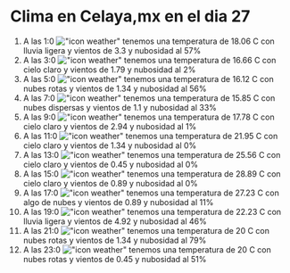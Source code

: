 # Clima en Celaya,mx en el dia 27

1. A las 1:0 !["icon weather"](http://openweathermap.org/img/w/10n.png) tenemos una temperatura de 18.06 C con lluvia ligera y  vientos de 3.3 y nubosidad al 57%
1. A las 3:0 !["icon weather"](http://openweathermap.org/img/w/01n.png) tenemos una temperatura de 16.66 C con cielo claro y  vientos de 1.79 y nubosidad al 2%
1. A las 5:0 !["icon weather"](http://openweathermap.org/img/w/04n.png) tenemos una temperatura de 16.12 C con nubes rotas y  vientos de 1.34 y nubosidad al 56%
1. A las 7:0 !["icon weather"](http://openweathermap.org/img/w/03n.png) tenemos una temperatura de 15.85 C con nubes dispersas y  vientos de 1.1 y nubosidad al 33%
1. A las 9:0 !["icon weather"](http://openweathermap.org/img/w/01d.png) tenemos una temperatura de 17.78 C con cielo claro y  vientos de 2.94 y nubosidad al 1%
1. A las 11:0 !["icon weather"](http://openweathermap.org/img/w/01d.png) tenemos una temperatura de 21.95 C con cielo claro y  vientos de 1.34 y nubosidad al 0%
1. A las 13:0 !["icon weather"](http://openweathermap.org/img/w/01d.png) tenemos una temperatura de 25.56 C con cielo claro y  vientos de 0.45 y nubosidad al 0%
1. A las 15:0 !["icon weather"](http://openweathermap.org/img/w/01d.png) tenemos una temperatura de 28.89 C con cielo claro y  vientos de 0.89 y nubosidad al 0%
1. A las 17:0 !["icon weather"](http://openweathermap.org/img/w/02d.png) tenemos una temperatura de 27.23 C con algo de nubes y  vientos de 0.89 y nubosidad al 11%
1. A las 19:0 !["icon weather"](http://openweathermap.org/img/w/10d.png) tenemos una temperatura de 22.23 C con lluvia ligera y  vientos de 4.92 y nubosidad al 46%
1. A las 21:0 !["icon weather"](http://openweathermap.org/img/w/04n.png) tenemos una temperatura de 20 C con nubes rotas y  vientos de 1.34 y nubosidad al 79%
1. A las 23:0 !["icon weather"](http://openweathermap.org/img/w/04n.png) tenemos una temperatura de 20 C con nubes rotas y  vientos de 0.45 y nubosidad al 51%
